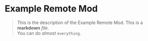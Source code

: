 # Example Remote Mod
> This is the description of the Example Remote Mod.
This is a **markdown** *file*.<br>
You can do *almost* `everything`.